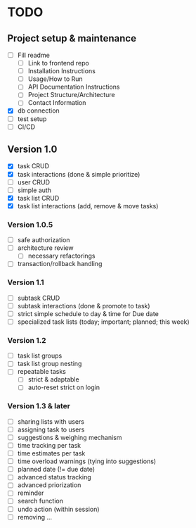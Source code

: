 # TODO
## Project setup & maintenance
- [ ] Fill readme
	- [ ] Link to frontend repo
	- [ ] Installation Instructions
	- [ ] Usage/How to Run
	- [ ] API Documentation Instructions
	- [ ] Project Structure/Architecture
	- [ ] Contact Information
- [x] db connection
- [ ] test setup
- [ ] CI/CD
## Version 1.0
- [x] task CRUD
- [x] task interactions (done & simple prioritize)
- [ ] user CRUD
- [ ] simple auth
- [x] task list CRUD
- [x] task list interactions (add, remove & move tasks)
### Version 1.0.5
- [ ] safe authorization
- [ ] architecture review
	- [ ] necessary refactorings
- [ ] transaction/rollback handling
### Version 1.1
- [ ] subtask CRUD
- [ ] subtask interactions (done & promote to task)
- [ ] strict simple schedule to day & time for Due date
- [ ] specialized task lists (today; important; planned; this week)
### Version 1.2
- [ ] task list groups
- [ ] task list group nesting
- [ ] repeatable tasks 
	- [ ] strict & adaptable
	- [ ] auto-reset strict on login
### Version 1.3 & later
- [ ] sharing lists with users
- [ ] assigning task to users
- [ ] suggestions & weighing mechanism
- [ ] time tracking per task
- [ ] time estimates per task
- [ ] time overload warnings (tying into suggestions)
- [ ] planned date (!= due date)
- [ ] advanced status tracking
- [ ] advanced priorization
- [ ] reminder
- [ ] search function
- [ ] undo action (within session)
- [ ] removing 
...
